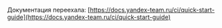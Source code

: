 Документация переехала: [https://docs.yandex-team.ru/ci/quick-start-guide](https://docs.yandex-team.ru/ci/quick-start-guide)
